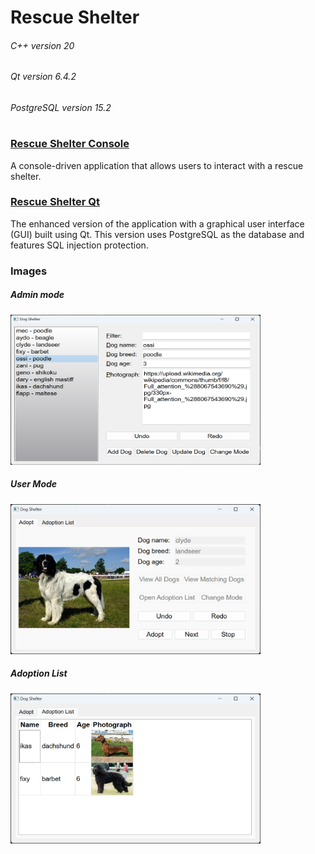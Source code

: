 # Rescue Shelter

###### C++ version 20

###### Qt version 6.4.2

###### PostgreSQL version 15.2

#

### [Rescue Shelter Console](Dog%20Shelter%20Console)

A console-driven application that allows users to interact with a rescue shelter.

### [Rescue Shelter Qt](Dog%20Shelter%20Qt)

The enhanced version of the application with a graphical user interface (GUI) built using Qt. This version uses PostgreSQL as the database and features SQL injection protection.

### Images

##### Admin mode

<img src="https://raw.githubusercontent.com/davidcristian/Rescue-Shelter-CPP/master/Media/admin1.png" alt="A screenshot of the Admin GUI." width="400" height="240" />

##### User Mode

<img src="https://raw.githubusercontent.com/davidcristian/Rescue-Shelter-CPP/master/Media/user1.png" alt="A screenshot of the User GUI." width="400" height="240" />

##### Adoption List

<img src="https://raw.githubusercontent.com/davidcristian/Rescue-Shelter-CPP/master/Media/user2.png" alt="A screenshot of the Adoption List table." width="400" height="240" />
